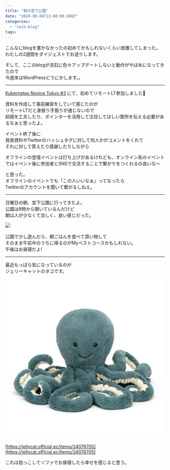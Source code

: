 ```yaml
---
title: "朝の宮下公園"
date: "2020-08-04T13:00:00.000Z"
categories: 
  - "tech-blog"
tags: 
---
```


こんなにblogを書かなかったの初めてかもしれないくらい放置してしまった。  
わたしの2週間をダイジェストでお送りします。

そして、ここのblogが流石に色々アップデートしないと動作がやばめになってきたので  
今週末はWordPressどうにかします。。

* * *

[Kubernetes Novice Tokyo #3](https://k8s-novice-jp.connpass.com/event/181410/) にて、初めてリモートLT参加しました🙌

資料を作成して事前練習をしていて感じたのが  
リモートLTだと身振り手振りが通じないので  
抑揚を工夫したり、ポインターを活用して注目してほしい箇所を伝える必要があるなぁと思ったよ。

イベント終了後に  
発表資料やTwitterのハッシュタグに対して何人かがコメントをくれて  
それに対して答えたり感謝したりしながら

オフラインの登壇イベントは打ち上げがあるけれども、オンライン系のイベントではイベント後に参加者とSNSで交流することで繋がりをつくれるの良いな〜

と思った。  
オフラインのイベントでも「この人いいなぁ」ってなったら  
Twitterのアカウントを聞いて繋がるしねえ。

* * *

日曜日の朝、宮下公園に行ってきたよ。  
公園は8時から開いているんだけど  
朝は人が少なくて涼しく、良い感じだった。

![](https://media.discordapp.net/attachments/740069571977019496/740484819674202203/2020-08-05-17-20-20-490.jpg?width=1366&height=1025)

公園で少し遊んだら、朝ごはんを食べて買い物して  
そのまま午前中のうちに帰るのがMyベストコースかもしれない。  
午後はお昼寝だよ!

* * *

最近もっぱら気になっているのが  
ジェリーキャットのタコです。

![Storm Octopus Little_STL2OC](images/7f4aba127cfac88d155c5911b8116c4c.jpg)

[https://jellycat.official.ec/items/24076705](https://jellycat.official.ec/items/24076705)

これは抱っこしてソファでお昼寝したら幸せを感じると思う。
